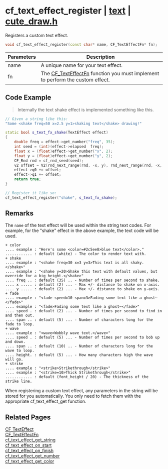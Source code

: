 # cf_text_effect_register | [text](https://github.com/RandyGaul/cute_framework/blob/master/docs/text_readme.md) | [cute_draw.h](https://github.com/RandyGaul/cute_framework/blob/master/include/cute_draw.h)

Registers a custom text effect.

```cpp
void cf_text_effect_register(const char* name, CF_TextEffectFn* fn);
```

Parameters | Description
--- | ---
name | A unique name for your text effect.
fn | The [CF_TextEffectFn](https://github.com/RandyGaul/cute_framework/blob/master/docs/text/cf_texteffectfn.md) function you must implement to perform the custom effect.

## Code Example

> Internally the text shake effect is implemented something like this.

```cpp
// Given a string like this:
"Some <shake freq=50 x=2.5 y=1>shaking text</shake> drawing!"

static bool s_text_fx_shake(TextEffect effect)
{
    double freq = effect->get_number("freq", 35);
    int seed = (int)(effect->elapsed  freq);
    float x = (float)effect->get_number("x", 2);
    float y = (float)effect->get_number("y", 2);
    CF_Rnd rnd = cf_rnd_seed(seed);
    v2 offset = V2(rnd_next_range(rnd, -x, y), rnd_next_range(rnd, -x, y));
    effect->q0 += offset;
    effect->q1 += offset;
    return true;
}

// Register it like so:
cf_text_effect_register("shake", s_text_fx_shake);
```

## Remarks

The `name` of the text effect will be used within the string text codes. For example, for the "shake" effect in the above
example, the text code <shake> will be used.
```
+ color
.... example : "Here's some <color=#2c5ee8>blue text</color>."
............ : default (white) - The color to render text with.
+ shake
.... example : "<shake freq=30 x=3 y=3>This text is all shaky.</shake>"
.... example : "<shake y=20>Shake this text with default values, but override for a big height.</shake>"
.... freq .. : default (35) .. - Number of times per second to shake.
.... x ..... : default (2) ... - Max +/- distance to shake on x-axis.
.... y ..... : default (2) ... - Max +/- distance to shake on y-axis.
+ fade
.... example : "<fade speed=10 span=3>Fading some text like a ghost~</fade>"
.... example : "<fade>Fading some text like a ghost~</fade>"
.... speed . : default (2) ... - Number of times per second to find in and then out.
.... span .. : default (5) ... - Number of characters long for the fade to loop.
+ wave
.... example : "<wave>Wobbly wave text.</wave>"
.... speed . : default (5) ... - Number of times per second to bob up and down.
.... span .. : default (10) .. - Number of characters long for the wave to loop.
.... height. : default (5) ... - How many characters high the wave will go.
+ strike
.... example : "<strike>Strikethrough</strike>"
.... example : "<strike=10>Thick Strikethrough</strike>"
............ : default (font_height / 20) - The thickness of the strike line.
```
When registering a custom text effect, any parameters in the string will be stored for you
automatically. You only need to fetch them with the appropriate cf_text_effect_get function.

## Related Pages

[CF_TextEffect](https://github.com/RandyGaul/cute_framework/blob/master/docs/text/cf_texteffect.md)  
[CF_TextEffectFn](https://github.com/RandyGaul/cute_framework/blob/master/docs/text/cf_texteffectfn.md)  
[cf_text_effect_get_string](https://github.com/RandyGaul/cute_framework/blob/master/docs/text/cf_text_effect_get_string.md)  
[cf_text_effect_on_start](https://github.com/RandyGaul/cute_framework/blob/master/docs/text/cf_text_effect_on_start.md)  
[cf_text_effect_on_finish](https://github.com/RandyGaul/cute_framework/blob/master/docs/text/cf_text_effect_on_finish.md)  
[cf_text_effect_get_number](https://github.com/RandyGaul/cute_framework/blob/master/docs/text/cf_text_effect_get_number.md)  
[cf_text_effect_get_color](https://github.com/RandyGaul/cute_framework/blob/master/docs/text/cf_text_effect_get_color.md)  

